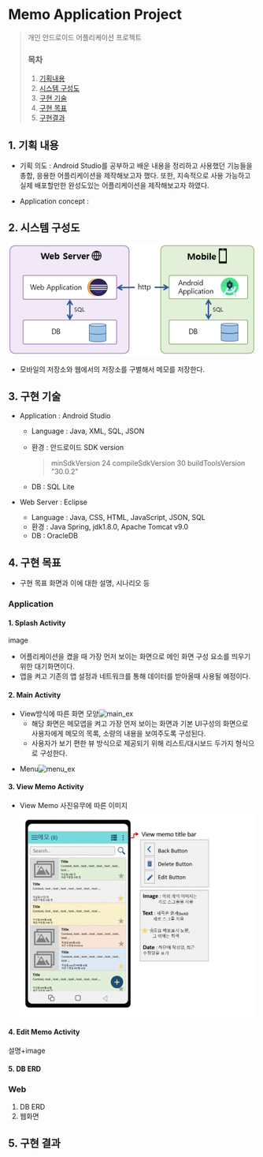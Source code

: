 # Memo Application Project

> 개인 안드로이드 어플리케이션 프로젝트
>
> ### 목차
>
> 1. [기획내용](#1-기획-내용)
> 2. [시스템 구성도](#2-시스템-구성도)
> 3. [구현 기술](#3-구현-기술)
> 4. [구현 목표](#4-구현-목표)
> 5. [구현결과](#5-구현-결과)



## 1. 기획 내용

* 기획 의도 : Android Studio를 공부하고 배운 내용을 정리하고 사용했던 기능들을 총합, 응용한 어플리케이션을 제작해보고자 했다. 또한, 지속적으로 사용 가능하고 실제 배포할만한 완성도있는 어플리케이션을 제작해보고자 하였다.

* Application concept : 



## 2. 시스템 구성도

![image-20201016143319800](md-images/image-20201016143319800.png)

* 모바일의 저장소와 웹에서의 저장소를 구별해서 메모를 저장한다.

## 3. 구현 기술

* Application : Android Studio

  * Language : Java, XML, SQL, JSON

  * 환경 : 안드로이드 SDK version

    > minSdkVersion 24
    > compileSdkVersion 30
    > buildToolsVersion "30.0.2"
    
  * DB : SQL Lite

* Web Server : Eclipse

  * Language : Java, CSS, HTML, JavaScript, JSON, SQL
  * 환경 : Java Spring, jdk1.8.0, Apache Tomcat v9.0
  * DB : OracleDB

## 4. 구현 목표

* 구현 목표 화면과 이에 대한 설명, 시나리오 등

### Application

#### 1. Splash Activity

image

* 어플리케이션을 켰을 때 가장 먼저 보이는 화면으로 메인 화면 구성 요소를 띄우기 위한 대기화면이다.
* 앱을 켜고 기존의 앱 설정과 네트워크를 통해 데이터를 받아올때 사용될 예정이다.

#### 2. Main Activity

* View방식에 따른 화면 모양![main_ex](md-images/main_ex.gif)
  * 해당 화면은 메모앱을 켜고 가장 먼저 보이는 화면과 기본 UI구성의 화면으로 사용자에게 메모의 목록, 소량의 내용을 보여주도록 구성된다.
  * 사용자가 보기 편한 뷰 방식으로 제공되기 위해 리스트/대시보드 두가지 형식으로 구성한다.

- Menu![menu_ex](md-images/menu_ex.gif)


#### 3. View Memo Activity

* View Memo 사진유무에 따른 이미지![view_memo_ex](md-images/view_memo_ex.gif)

#### 4. Edit Memo Activity

설명+image

#### 5. DB ERD

### Web

1. DB ERD
2. 웹화면



## 5. 구현 결과

